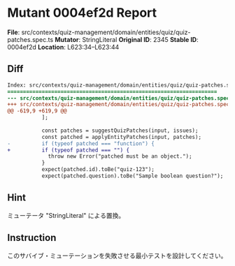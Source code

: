# Mutant 0004ef2d Report

**File**: src/contexts/quiz-management/domain/entities/quiz/quiz-patches.spec.ts
**Mutator**: StringLiteral
**Original ID**: 2345
**Stable ID**: 0004ef2d
**Location**: L623:34–L623:44

## Diff

```diff
Index: src/contexts/quiz-management/domain/entities/quiz/quiz-patches.spec.ts
===================================================================
--- src/contexts/quiz-management/domain/entities/quiz/quiz-patches.spec.ts	original
+++ src/contexts/quiz-management/domain/entities/quiz/quiz-patches.spec.ts	mutated #2345
@@ -619,9 +619,9 @@
           ];
 
           const patches = suggestQuizPatches(input, issues);
           const patched = applyEntityPatches(input, patches);
-          if (typeof patched === "function") {
+          if (typeof patched === "") {
             throw new Error("patched must be an object.");
           }
           expect(patched.id).toBe("quiz-123");
           expect(patched.question).toBe("Sample boolean question?");
```

## Hint

ミューテータ "StringLiteral" による置換。

## Instruction

このサバイブ・ミューテーションを失敗させる最小テストを設計してください。
